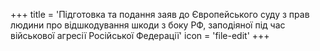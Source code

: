 +++
title = 'Підготовка та подання заяв до Європейського суду з прав людини про відшкодування шкоди з боку РФ, заподіяної під час військової агресії Російської Федерації'
icon = 'file-edit'
+++